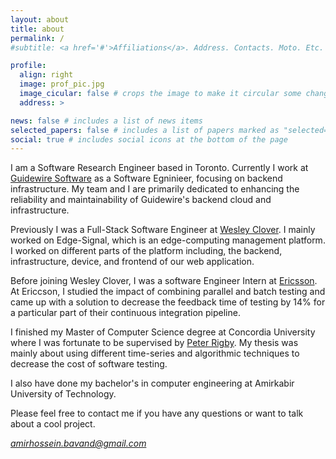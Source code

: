 ```yaml
---
layout: about
title: about
permalink: /
#subtitle: <a href='#'>Affiliations</a>. Address. Contacts. Moto. Etc.

profile:
  align: right
  image: prof_pic.jpg
  image_cicular: false # crops the image to make it circular some changes
  address: >

news: false # includes a list of news items
selected_papers: false # includes a list of papers marked as "selected={true}"
social: true # includes social icons at the bottom of the page
---
```


I am a Software Research Engineer based in Toronto. Currently I work at <a href="https://www.wesleyclover.com">Guidewire Software</a> as a Software Egninieer, focusing on backend infrastructure. My team and I are primarily dedicated to enhancing the reliability and maintainability of Guidewire's backend cloud and infrastructure.

Previously I was a Full-Stack Software Engineer at <a href="https://www.wesleyclover.com">Wesley Clover</a>. I mainly worked on Edge-Signal, which is an edge-computing management platform. I worked on different parts of the platform including, the backend, infrastructure, device, and frontend of our web application.

Before joining Wesley Clover, I was a software Engineer Intern at <a href="https://www.ericsson.com/en">Ericsson</a>. At Ericcson, I studied the impact of combining parallel and batch testing and came up with a solution to decrease the feedback time of testing by 14% for a particular part of their continuous integration pipeline.

I finished my Master of Computer Science degree at Concordia University where I was fortunate to be supervised by <a href="https://users.encs.concordia.ca/~pcr/">Peter Rigby</a>. My thesis was mainly about using different time-series and algorithmic techniques to decrease the cost of software testing.

I also have done my bachelor's in computer engineering at Amirkabir University of Technology.

Please feel free to contact me if you have any questions or want to talk about a cool project.

<i class="fas fa-envelope"> amirhossein.bavand@gmail.com
</i>
